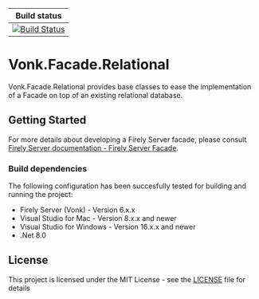 |Build status|
|---|
|[![Build Status](https://dev.azure.com/firely/vonk%20private%20plugins/_apis/build/status/FirelyTeam.Vonk.Facade.Relational?repoName=FirelyTeam%2FVonk.Facade.Relational&branchName=main)](https://dev.azure.com/firely/vonk%20private%20plugins/_build/latest?definitionId=100&repoName=FirelyTeam%2FVonk.Facade.Relational&branchName=main)|

# Vonk.Facade.Relational
Vonk.Facade.Relational provides base classes to ease the implementation of a Facade on top of an existing relational database.

## Getting Started
For more details about developing a Firely Server facade, please consult [Firely Server documentation - Firely Server Facade](https://docs.fire.ly/projects/Firely-Server/en/latest/facade/facade.html).

### Build dependencies
The following configuration has been succesfully tested for building and running the project:
* Firely Server (Vonk) - Version 6.x.x
* Visual Studio for Mac - Version 8.x.x and newer
* Visual Studio for Windows - Version 16.x.x and newer
* .Net 8.0

## License

This project is licensed under the MIT License - see the [LICENSE](LICENSE) file for details
